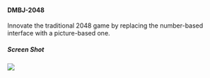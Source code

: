 #### DMBJ-2048

Innovate the traditional 2048 game by replacing the number-based interface with a picture-based one.

##### Screen Shot

![](C:\Users\猫玖\Desktop\image-20230216200413756.png)